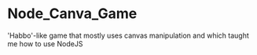 # Node_Canva_Game
'Habbo'-like game that mostly uses canvas manipulation and which taught me how to use NodeJS
